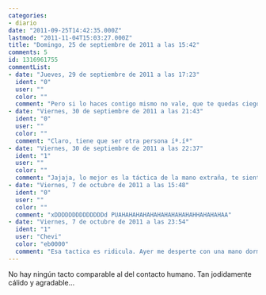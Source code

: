 ```yaml
---
categories:
- diario
date: "2011-09-25T14:42:35.000Z"
lastmod: "2011-11-04T15:03:27.000Z"
title: "Domingo, 25 de septiembre de 2011 a las 15:42"
comments: 5
id: 1316961755
commentList:
- date: "Jueves, 29 de septiembre de 2011 a las 17:23"
  ident: "0"
  user: ""
  color: ""
  comment: "Pero si lo haces contigo mismo no vale, que te quedas ciego/a ! ;)"
- date: "Viernes, 30 de septiembre de 2011 a las 21:43"
  ident: "0"
  user: ""
  color: ""
  comment: "Claro, tiene que ser otra persona íª.íª"
- date: "Viernes, 30 de septiembre de 2011 a las 22:37"
  ident: "1"
  user: ""
  color: ""
  comment: "Jajaja, lo mejor es la táctica de la mano extraña, te sienta sobre tu propia mano y esperas a que se te duerma para luego..."
- date: "Viernes, 7 de octubre de 2011 a las 15:48"
  ident: "0"
  user: ""
  color: ""
  comment: "xDDDDDDDDDDDDDDd PUAHAHAHAHAHAHAHAHAHAHAHHAHAHAHAA"
- date: "Viernes, 7 de octubre de 2011 a las 23:54"
  ident: "1"
  user: "Chevi"
  color: "eb0000"
  comment: "Esa tactica es ridicula. Ayer me desperte con una mano dormida, y recorde esta entrada. Lo probe, y el unico tiempo en que no tienes sensibilidad en la mano, coincide con el tiempo en que no puedes moverla... Obviamente"
---
```


No hay ningún tacto comparable al del contacto humano. Tan jodidamente cálido y agradable...